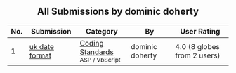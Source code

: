 ﻿<div align="center">

## All Submissions by dominic doherty

</div>

No.  | Submission | Category | By   | User Rating
---- | ---------- | -------- | ---- | -----------
1 | [uk date format<br />](https://github.com/Planet-Source-Code/dominic-doherty-uk-date-format__4-8523) | [Coding Standards<br /><sup>ASP / VbScript</sup>](../ByCategory/coding-standards__4-33.md) | dominic doherty | 4.0 (8 globes from 2 users)
